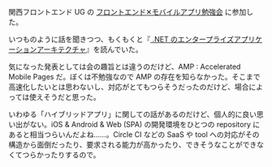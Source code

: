 関西フロントエンド UG の [フロントエンド✕モバイルアプリ勉強会](http://kfug.connpass.com/event/28159/) に参加した。

いつものように話を聞きつつ、もくもくと『[ .NET のエンタープライズアプリケーションアーキテクチャ](http://www.amazon.co.jp/dp/B00ZQZ8JNE/)』を読んでいた。

気になった発表としては会の趣旨とは違うのだけど、AMP : Accelerated Mobile Pages だ。ぼくは不勉強なので AMP の存在を知らなかった。そこまで高速化したいとは思わないし、対応がとてもつらそうだったのだけど、場合によっては使えそうだと思った。

いわゆる「ハイブリッドアプリ」に関しての話があるのだけど、個人的に良い思い出がない。iOS & Android & Web (SPA) の開発環境をひとつの repository にあると相当つらいんだよね……。Circle CI などの SaaS や tool への対応がその構造から面倒だったり、要求される能力が高かったり、できそうなことができなくてつらかったりするので。
